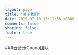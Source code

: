 ```yaml
---
layout: page
title: "关于我们"
date: 2015-07-10 13:11:36 +0800
comments: false
sharing: false
footer: true
---
```


###云音乐Cocoa团队